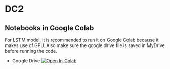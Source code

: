# DC2
## Notebooks in Google Colab
For LSTM model, it is recommended to run it on Google Colab because it makes use of GPU. Also make sure the google drive file is saved in MyDrive before running the code.
* Google Drive [![Open In Colab](https://colab.research.google.com/assets/colab-badge.svg)](https://drive.google.com/drive/folders/1is99wePaVuIFQR_-r9_i3ja4hOUnyfEI?usp=sharing)
